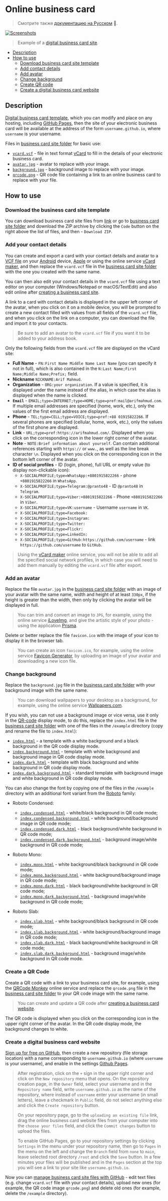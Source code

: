 # Online business card

> Смотрите также [документацию на Русском](readme.ru.md) 👀.

[![Screenshots](https://vcard.arifmahmud.com/example/example.gif)](https://vcard.arifmahmud.com/example.jpg)

> Example of a [digital business card site](https://vcard.arifmahmud.com/).

- [Description](#about)
- [How to use](#how-to-use)
	- [Download business card site template](#download-business-card-website-template)
	- [Add contact details](#add-contact-details)
	- [Add avatar](#add-your-avatar)
	- [Change background](#change-background)
	- [Create QR code](#create-qr-code)
	- [Create a digital business card website](#create-digital-business-card-website)

<a name="about"></a>
## Description

[Digital business card template](#download-business-card-website-template), which you can modify and place on any hosting, including [GitHub Pages](https://docs.github.com/ru/pages), then the site of your electronic business card will be available at the address of the form `username.github.io`, where `username` is your username.

Files in [business card site folder](https://vcard.arifmahmud.com/) for basic use:

- [`vcard.vcf`](#add-contact-details) - file in text format [vCard](https://en.wikipedia.org/wiki/VCard) to fill in the details of your electronic business card. 
- [`avatar.jpg`](#add-your-avatar) - avatar to replace with your image.
- [`background.jpg`](#change-background) - background image to replace with your image.
- [`qrcode.png`](#create-qr-code) - QR code file containing a link to an online business card to replace with your file.

<a name="how-to-use"></a>
## How to use

<a name="download-business-card-website-template"></a>
### Download the business card site template

You can download business card site files from [link](https://vcard.arifmahmud.com//archive/refs/heads/master.zip) or go to [business card site folder](https://github.com/GrigoryKovalev/online-business-card) and download the ZIP archive by clicking the `Code` button on the right above the list of files, and then - `Download ZIP`.

<a name="add-contact-details"></a>
### Add your contact details

You can create and export a card with your contact details and avatar to a [VCF file](https://en.wikipedia.org/wiki/VCard) on your [Android](https://support.google.com/contacts/answer/7199294?hl=en) device, [Apple](https://support.apple.com/en-us/guide/contacts/adrbdcfd32e6/mac) or using the online service [vCard maker](https://vcardmaker.com/), and then replace the `vcard.vcf` file in the [business card site folder](https://github.com/GrigoryKovalev/online-business-card) with the one you created with the same name.

You can then also edit your contact details in the `vcard.vcf` file using a text editor on your computer (Windows/Notepad or macOS/TextEdit) and also edit online after [creating a business card site](#create-digital-business-card-website).

A link to a card with contact details is displayed in the upper left corner of the avatar, when you click on it on a mobile device, you will be prompted to create a new contact filled with values from all fields of the `vcard.vcf` file, and when you click on the link on a computer, you can download the file and import it to your contacts.

> Be sure to add an avatar to the `vcard.vcf` file if you want it to be added to your address book.

Only the following fields from the `vcard.vcf` file are displayed on the vCard site:

- **Full Name** - `FN:First Name Middle Name Last Name` (you can specify it not in full), which is also contained in the `N:Last Name;First Name;Middle Name;Prefix;` field.
- **Nickname** `NICKNAME:Arif Mahmud`.
- **Organization** - `ORG:your organization`. If a value is specified, it is displayed under the name instead of the alias, in which case the alias is displayed when the name is clicked.
- **`Email`** - `EMAIL;type=INTERNET;type=HOME;type=pref:mail@arifmahmud.com`. If multiple email addresses are specified (home, work, etc.), only the values of the first email address are displayed.
- **Phone** - `TEL;type=CELL;type=VOICE;type=pref:+88 01915822266`. If several phones are specified (cellular, home, work, etc.), only the values of the first phone are displayed.
- **Link** - `URL;type=pref:https://arifmahmud.com/`. Displayed when you click on the corresponding icon in the lower right corner of the avatar.
- **Note** - `NOTE:Brief information about yourself`. Can contain additional references starting with `https://` or `www.`, as well as the line break character `\n`. Displayed when you click on the corresponding icon in the bottom left corner of the avatar.
- **ID of social profiles** - ID (login, phone), full URL or empty value (to display non-clickable icon): 
	- `X-SOCIALPROFILE;type=WhatsApp:+8801915822266` - phone `+8801915822266` in `WhatsApp`.
	- `X-SOCIALPROFILE;type=Telegram:@pranto48` - ID `@pranto48` in `Telegram`.
	- `X-SOCIALPROFILE;type=Viber:+8801915822266` - Phone `+8801915822266` in `Viber`.
	- `X-SOCIALPROFILE;type=VK:username` - Username `username` in `VK`.
	- `X-SOCIALPROFILE;type=Facebook:`
	- `X-SOCIALPROFILE;type=Instagram:`
	- `X-SOCIALPROFILE;type=Twitter:`
	- `X-SOCIALPROFILE;type=Flickr:`
	- `X-SOCIALPROFILE;type=LinkedIn:`
	- `X-SOCIALPROFILE;type=GitHub:https://github.com/username` - link `https://github.com/username` to `GitHub`.

> Using the [vCard maker](https://vcardmaker.com/) online service, you will not be able to add all the specified social network profiles, in which case you will need to add them manually by editing the `vcard.vcf` file after export.

<a name="add-your-avatar"></a>
### Add an avatar

Replace the file `avatar.jpg` in the [business card site folder](https://github.com/GrigoryKovalev/online-business-card) with an image of your avatar with the same name, width and height of at least `330px`, if the height is greater than the width, then only by clicking the avatar will be displayed in full.

> You can trim and convert an image to `JPG`, for example, using the online service [iLoveImg](https://www.iloveimg.com/), and give the artistic style of your photo - using the application [Prisma](https://prisma-ai.com).

Delete or better replace the file `favicon.ico` with the image of your icon to display it in the browser tab.

> You can create an icon `favicon.ico`, for example, using the online service [Favicon Generator](https://realfavicongenerator.net), by uploading an image of your avatar and downloading a new icon file.

<a name="change-background"></a>
### Change background

Replace the `background.jpg` file in the [business card site folder](https://github.com/GrigoryKovalev/online-business-card) with your background image with the same name.

> You can download wallpapers to your desktop as a background, for example, using the online service [Wallpapers.com](https://wallpapers.com).

If you wish, you can not use a background image or vice versa, use it only in the [QR-code](#create-qr-code) display mode, to do this, replace the `index.html` file in the [business card site folder](https://github.com/GrigoryKovalev/online-business-card) with one of the files in the `/example` directory (copy and rename the file to `index.html`):

- [`index.html`](https://grigorykovalev.github.io/online-business-card/example/index.html) - a template with a white background and a black background in the QR code display mode.
- [`index.background.html`](https://grigorykovalev.github.io/online-business-card/example/index.background.html) - template with white background and background image in QR code display mode.
- [`index.dark.html`](https://grigorykovalev.github.io/online-business-card/example/index.dark.html) - template with black background and white background in QR code display mode.
- [`index.dark.background.html`](https://grigorykovalev.github.io/online-business-card/example/index.dark.background.html) - standard template with background image and white background in QR code display mode.

You can also change the font by copying one of the files in the `/example` directory with an additional font variant from the [Roboto](https://fonts.google.com/?query=Christian+Robertson) family:

- Roboto Condensed: 

	- [`index.condensed.html`](https://grigorykovalev.github.io/online-business-card/example/index.condensed.html) - white/black background in QR code mode;
	- [`index.condensed.background.html`](https://grigorykovalev.github.io/online-business-card/example/index.condensed.background.html) - white background/background image in QR code mode;
	- [`index.condensed.dark.html`](https://grigorykovalev.github.io/online-business-card/example/index.condensed.dark.html) - black background/white background in QR code mode;
	- [`index.condensed.dark.background.html`](https://grigorykovalev.github.io/online-business-card/example/index.condensed.dark.background.html) - background image/white background in QR code mode;
	
- Roboto Mono: 

	- [`index.mono.html`](https://grigorykovalev.github.io/online-business-card/example/index.mono.html) - white background/black background in QR code mode; 
	- [`index.mono.background.html`](https://grigorykovalev.github.io/online-business-card/example/index.mono.background.html) - white background/background image in QR code mode; 
	- [`index.mono.dark.html`](https://grigorykovalev.github.io/online-business-card/example/index.mono.dark.html) - black background/white background in QR code mode; 
	- [`index.mono.dark.background.html`](https://grigorykovalev.github.io/online-business-card/example/index.mono.dark.background.html) - background image/white background in QR code mode;
	
- Roboto Slab: 

	- [`index.slab.html`](https://grigorykovalev.github.io/online-business-card/example/index.slab.html) - white background/black background in QR code mode;
	- [`index.slab.background.html`](https://grigorykovalev.github.io/online-business-card/example/index.slab.background.html) - white background/background image in QR code mode; 
	- [`index.slab.dark.html`](https://grigorykovalev.github.io/online-business-card/example/index.slab.dark.html) - black background/white background in QR code mode; 
	- [`index.slab.dark.background.html`](https://grigorykovalev.github.io/online-business-card/example/index.slab.dark.background.html) - background image/white background in QR code mode.

<a name="create-qr-code"></a>
### Create a QR Code

Create a QR code with a link to your business card site, for example, using the [QRCode Monkey](https://www.qrcode-monkey.com) online service and replace the `qrcode.png` file in the [business card site folder](https://github.com/GrigoryKovalev/online-business-card) to your QR code image with the same name. 

> You can create and update a QR code after [creating a business card website](#create-digital-business-card-website).

The QR code is displayed when you click on the corresponding icon in the upper right corner of the avatar. In the QR code display mode, the background changes to white.

<a name="create-digital-business-card-website"></a>
### Create a digital business card website

[Sign up for free on GitHub](https://github.com/signup), then create a new repository (file storage location) with a name corresponding to `username.github.io` (where `username` is your username), and enable in the settings [Github Pages](https://docs.github.com/en/pages/quickstart).

> After registration, click on the `+` sign in the upper right corner and click on the `New repository` menu that opens. On the repository creation page, in the `Owner` field, select your username and in the `Repository name` field, write `username.github.io` as the name of the repository, where instead of `username` enter your username (in small letters), leave a checkmark in `Public` field, do not select anything else and click the `Create repository` button. 
>
> On your repository page, go to the `uploading an existing file` link, drag the online business card website files from your computer into the `choose your files` field, and click the `Commit changes` button to upload the files.
> 
> To enable GitHub Pages, go to your repository settings by clicking `Settings` in the menu under your repository name, then go to `Pages` in the menu on the left and change the `Branch` field from `none` to `main`, leave selected root directory `/root` and click the `Save` button. In a few minutes your files will be published and in the `Pages` section at the top you will see a link to your site like `username.github.io`. 

Now you can [manage business card site files with GitHub](https://docs.github.com/en/repositories/working-with-files/managing-files) - edit text files (e.g. change `vcard.vcf` file with your contact details), upload new ones (for example, the QR code image `qrcode.png`) and delete old ones (for example, delete the `/example` directory).
